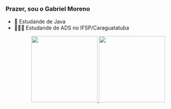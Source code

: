 ### Prazer, sou o Gabriel Moreno

- 📖 Estudande de Java
- 👨🏼‍💻 Estudande de ADS no IFSP/Caraguatatuba
<div align="center">
  <a href="https://github.com/ielmoreno">
  <img height="180em" src="https://github-readme-stats.vercel.app/api?username=ielmoreno&show_icons=true&theme=onedark&include_all_commits=true&count_private=true"/>
  <img height="180em" src="https://github-readme-stats.vercel.app/api/top-langs/?username=ielmoreno&layout=compact&langs_count=7&theme=onedark"/>
</div>
